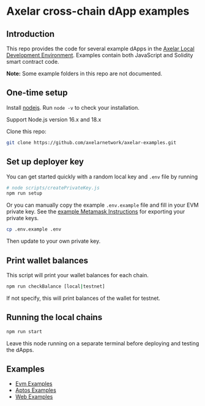 # Axelar cross-chain dApp examples

## Introduction

This repo provides the code for several example dApps in the [Axelar Local Development Environment](https://github.com/axelarnetwork/axelar-local-dev). Examples contain both JavaScript and Solidity smart contract code.

**Note:** Some example folders in this repo are not documented.

## One-time setup

Install [nodejs](https://nodejs.org/en/download/). Run `node -v` to check your installation.

Support Node.js version 16.x and 18.x

Clone this repo:

```bash
git clone https://github.com/axelarnetwork/axelar-examples.git
```

## Set up deployer key
You can get started quickly with a random local key and `.env` file by running

```bash
# node scripts/createPrivateKey.js
npm run setup
```

Or you can manually copy the example `.env.example` file and fill in your EVM private key. See the [example Metamask Instructions](https://metamask.zendesk.com/hc/en-us/articles/360015289632-How-to-export-an-account-s-private-key) for exporting your private keys.

```bash
cp .env.example .env
```

Then update to your own private key.

## Print wallet balances

This script will print your wallet balances for each chain.

```bash
npm run checkBalance [local|testnet]
```

If not specify, this will print balances of the wallet for testnet.

## Running the local chains

```bash
npm run start
```

Leave this node running on a separate terminal before deploying and testing the dApps.

## Examples

-   [Evm Examples](/examples/evm/)
-   [Aptos Examples](/examples/aptos/)
-   [Web Examples](/examples-web/)
